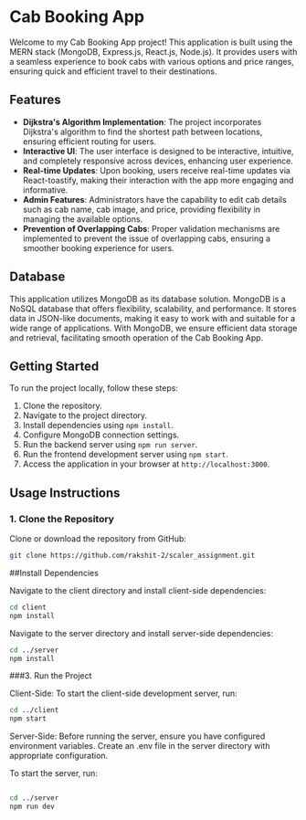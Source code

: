 # Cab Booking App

Welcome to my Cab Booking App project! This application is built using the MERN stack (MongoDB, Express.js, React.js, Node.js). It provides users with a seamless experience to book cabs with various options and price ranges, ensuring quick and efficient travel to their destinations.

## Features

- **Dijkstra's Algorithm Implementation**: The project incorporates Dijkstra's algorithm to find the shortest path between locations, ensuring efficient routing for users.
- **Interactive UI**: The user interface is designed to be interactive, intuitive, and completely responsive across devices, enhancing user experience.
- **Real-time Updates**: Upon booking, users receive real-time updates via React-toastify, making their interaction with the app more engaging and informative.
- **Admin Features**: Administrators have the capability to edit cab details such as cab name, cab image, and price, providing flexibility in managing the available options.
- **Prevention of Overlapping Cabs**: Proper validation mechanisms are implemented to prevent the issue of overlapping cabs, ensuring a smoother booking experience for users.

## Database

This application utilizes MongoDB as its database solution. MongoDB is a NoSQL database that offers flexibility, scalability, and performance. It stores data in JSON-like documents, making it easy to work with and suitable for a wide range of applications. With MongoDB, we ensure efficient data storage and retrieval, facilitating smooth operation of the Cab Booking App.

## Getting Started

To run the project locally, follow these steps:
1. Clone the repository.
2. Navigate to the project directory.
3. Install dependencies using `npm install`.
4. Configure MongoDB connection settings.
5. Run the backend server using `npm run server`.
6. Run the frontend development server using `npm start`.
7. Access the application in your browser at `http://localhost:3000`.

## Usage Instructions

### 1. Clone the Repository

Clone or download the repository from GitHub:

```bash
git clone https://github.com/rakshit-2/scaler_assignment.git

```
##Install Dependencies

Navigate to the client directory and install client-side dependencies:

```bash
cd client
npm install
```


Navigate to the server directory and install server-side dependencies:

```bash
cd ../server
npm install
```

###3. Run the Project

Client-Side:
To start the client-side development server, run:

```bash
cd ../client
npm start
```
Server-Side:
Before running the server, ensure you have configured environment variables. Create an .env file in the server directory with appropriate configuration.

To start the server, run:

```bash

cd ../server
npm run dev
```
